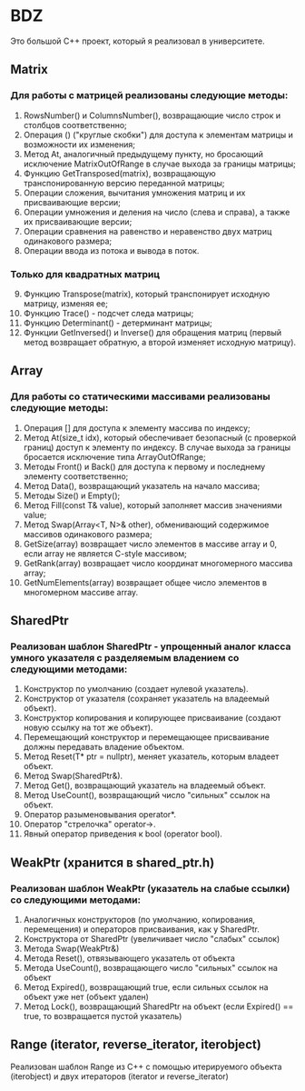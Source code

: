 # BDZ
Это большой C++ проект, который я реализовал в университете.
## Matrix
### Для работы с матрицей реализованы следующие методы:
1) RowsNumber() и ColumnsNumber(), возвращающие число строк и столбцов соответственно;
2) Операция () ("круглые скобки") для доступа к элементам матрицы и возможности их изменения;
3) Метод At, аналогичный предыдущему пункту, но бросающий исключение MatrixOutOfRange в случае выхода за границы матрицы;
4) Функцию GetTransposed(matrix), возвращающую транспонированную версию переданной матрицы;
5) Операции сложения, вычитания умножения матриц и их присваивающие версии;
6) Операции умножения и деления на число (слева и справа), а также их присваивающие версии;
7) Операции сравнения на равенство и неравенство двух матриц одинакового размера;
8) Операции ввода из потока и вывода в поток.
### Только для квадратных матриц
9) Функцию Transpose(matrix), который транспонирует исходную матрицу, изменяя ее;
10) Функцию Trace() - подсчет следа матрицы;
11) Функцию Determinant() - детерминант матрицы;
12) Функции GetInversed() и Inverse() для обращения матриц (первый метод возвращает обратную, а второй изменяет исходную матрицу).
## Array
### Для работы со статическими массивами реализованы следующие методы:
1) Операция [] для доступа к элементу массива по индексу;
2) Метод At(size_t idx), который обеспечивает безопасный (с проверкой границ) доступ к элементу по индексу. В случае выхода за границы бросается исключение типа ArrayOutOfRange;
3) Методы Front() и Back() для доступа к первому и последнему элементу соответственно;
4) Метод Data(), возвращающий указатель на начало массива;
5) Методы Size() и Empty();
6) Метод Fill(const T& value), который заполняет массив значениями value;
7) Метод Swap(Array<T, N>& other), обменивающий содержимое массивов одинакового размера;
8) GetSize(array) возвращает число элементов в массиве array и 0, если array не является C-style массивом;
9) GetRank(array) возвращает число координат многомерного массива array;
10) GetNumElements(array) возвращает общее число элементов в многомерном массиве array.
## SharedPtr
### Реализован шаблон SharedPtr - упрощенный аналог класса умного указателя с разделяемым владением со следующими методами:
1) Конструктор по умолчанию (создает нулевой указатель).
2) Конструктор от указателя (сохраняет указатель на владеемый объект).
3) Конструктор копирования и копирующее присваивание (создают новую ссылку на тот же объект).
4) Перемещающий конструктор и перемещающее присваивание должны передавать владение объектом.
5) Метод Reset(T* ptr = nullptr), меняет указатель, которым владеет объект.
6) Метод Swap(SharedPtr&).
7) Метод Get(), возвращающий указатель на владеемый объект.
8) Метод UseCount(), возвращающий число "сильных" ссылок на объект.
9) Оператор разыменовывания operator*.
10) Оператор "стрелочка" operator->.
11) Явный оператор приведения к bool (operator bool).
## WeakPtr (хранится в shared_ptr.h)
### Реализован шаблон WeakPtr (указатель на слабые ссылки) со следующими методами:
1) Аналогичных конструкторов (по умолчанию, копирования, перемещения) и операторов присваивания, как у SharedPtr.
2) Конструктора от SharedPtr (увеличивает число "слабых" ссылок)
3) Метода Swap(WeakPtr&)
4) Метода Reset(), отвязывающего указатель от объекта
5) Метода UseCount(), возвращающего число "сильных" ссылок на объект
6) Метод Expired(), возвращающий true, если сильных ссылок на объект уже нет (объект удален)
7) Метод Lock(), возвращающий SharedPtr на объект (если Expired() == true, то возвращается пустой указатель)
## Range (iterator, reverse_iterator, iterobject)
Реализован шаблон Range из C++ с помощью итерируемого объекта (iterobject) и двух итераторов (iterator и reverse_iterator)
